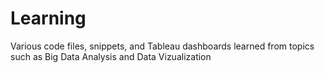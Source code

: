 # Learning
Various code files, snippets, and Tableau dashboards learned from topics such as Big Data Analysis and Data Vizualization
